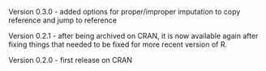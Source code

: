Version 0.3.0 - added options for proper/improper imputation to copy reference and jump to reference

Version 0.2.1 - after being archived on CRAN, it is now available again after fixing things that needed to be fixed for more recent version of R.

Version 0.2.0 - first release on CRAN